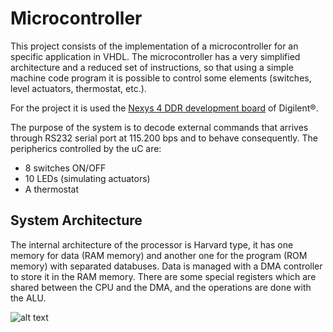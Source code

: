 # Microcontroller
This project consists of the implementation of a microcontroller for an specific application in VHDL. The microcontroller has a very simplified architecture and a reduced set of instructions, so that using a simple machine code program it is possible to control some elements (switches, level actuators, thermostat, etc.).

For the project it is used the [Nexys 4 DDR development board](https://reference.digilentinc.com/reference/programmable-logic/nexys-4-ddr/reference-manual) of Digilent®.

The purpose of the system is to decode external commands that arrives through RS232 serial port at 115.200 bps and to behave consequently. The peripherics controlled by the uC are:
* 8 switches ON/OFF
* 10 LEDs (simulating actuators)
* A thermostat

## System Architecture
The internal architecture of the processor is Harvard type, it has one memory for data (RAM memory) and another one for the program (ROM memory) with separated databuses. Data is managed with a DMA controller to store it in the RAM memory. There are some special registers which are shared between the CPU and the DMA, and the operations are done with the ALU.

![alt text](https://github.com/germanbravolopez/Microcontroller/blob/master/assets/top_syst.png)

